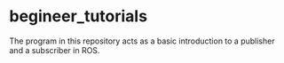 # begineer_tutorials
The program in this repository acts as a basic introduction to a publisher and a subscriber in ROS.
